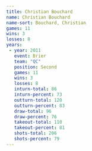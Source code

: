 ```yaml
---
title: Christian Bouchard
name: Christian Bouchard
name-sort: Bouchard, Christian
games: 11
wins: 3
losses: 8
years:
 - year: 2011
   event: Brier
   team: "QC"
   position: Second
   games: 11
   wins: 3
   losses: 8
   inturn-total: 86
   inturn-percent: 73
   outturn-total: 120
   outturn-percent: 83
   draw-total: 96
   draw-percent: 76
   takeout-total: 110
   takeout-percent: 81
   shots-total: 206
   shots-percent: 79
---
```

